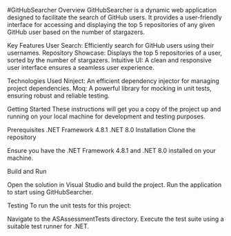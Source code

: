 #GitHubSearcher
Overview
GitHubSearcher is a dynamic web application designed to facilitate the search of GitHub users. It provides a user-friendly interface for accessing and displaying the top 5 repositories of any given GitHub user based on the number of stargazers.

Key Features
User Search: Efficiently search for GitHub users using their usernames.
Repository Showcase: Displays the top 5 repositories of a user, sorted by the number of stargazers.
Intuitive UI: A clean and responsive user interface ensures a seamless user experience.

Technologies Used
Ninject: An efficient dependency injector for managing project dependencies.
Moq: A powerful library for mocking in unit tests, ensuring robust and reliable testing.

Getting Started
These instructions will get you a copy of the project up and running on your local machine for development and testing purposes.

Prerequisites
.NET Framework 4.8.1
.NET 8.0
Installation
Clone the repository

Ensure you have the .NET Framework 4.8.1 and .NET 8.0 installed on your machine.

Build and Run

Open the solution in Visual Studio and build the project. Run the application to start using GitHubSearcher.

Testing
To run the unit tests for this project:

Navigate to the ASAssessmentTests directory.
Execute the test suite using a suitable test runner for .NET.
